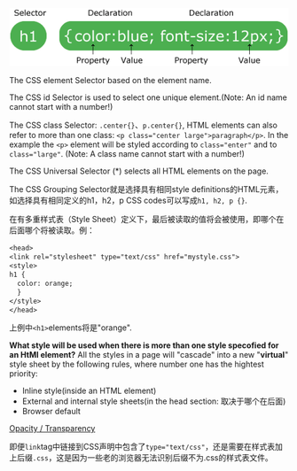 ![A CSS rule-set](https://github.com/kwokonwoo/Front-end-web-development/blob/master/images/selector.gif)

The CSS element Selector based on the element name. 

The CSS id Selector is used to select one unique element.(Note: An id name cannot start with a number!)

The CSS class Selector: `.center{}`、`p.center{}`, HTML elements can also refer to more than one class: `<p class="center large">paragraph</p>`. In the example the `<p>` element will be styled according to `class="enter"` and to `class="large"`. (Note: A class name cannot start with a number!)

The CSS Universal Selector (*) selects all HTML elements on the page.

The CSS Grouping Selector就是选择具有相同style definitions的HTML元素，如选择具有相同定义的h1，h2，p CSS codes可以写成`h1, h2, p {}`.

在有多重样式表（Style Sheet）定义下，最后被读取的值将会被使用，即哪个在后面哪个将被读取。例：
```
<head>
<link rel="stylesheet" type="text/css" href="mystyle.css">
<style>
h1 {
  color: orange;
  }
</style>
</head>
```

上例中`<h1>`elements将是"orange".

**What style will be used when there is more than one style specofied for an HtMl element?**
All the styles in a page will "cascade" into a new "**virtual**" style sheet by the following rules, where number one has the hightest priority:
- Inline style(inside an HTML element)
- External and internal style sheets(in the head section: 取决于哪个在后面)
- Browser default

[Opacity / Transparency](https://www.w3schools.com/code/tryit.asp?filename=GE3CC81ZCQ6I)

即便`link`tag中链接到CSS声明中包含了`type="text/css"`，还是需要在样式表加上后缀`.css`，这是因为一些老的浏览器无法识别后缀不为.css的样式表文件。

